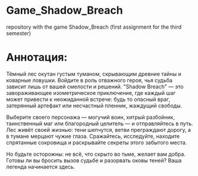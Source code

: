 # Game_Shadow_Breach
repository with the game Shadow_Breach (first assignment for the third semester)

# Аннотация:
Тёмный лес окутан густым туманом, скрывающим древние тайны и коварные ловушки. Войдите в роль отважного героя, чья судьба зависит лишь от вашей смелости и решений. "Shadow Breach" — это завораживающее изометрическое приключение, где каждый шаг может привести к неожиданной встрече: будь то опасный враг, затерянный артефакт или несчастный пленник, жаждущий свободы.

Выберите своего персонажа — могучий воин, хитрый разбойник, таинственный маг или благородный целитель — и отправляйтесь в путь. Лес живёт своей жизнью: тени шепчутся, ветви преграждают дорогу, а в тумане мерцают чужие глаза. Сражайтесь, исследуйте, находите спрятанные сокровища и раскрывайте секреты этого забытого места.

Но будьте осторожны: не всё, что скрыто во тьме, желает вам добра. Готовы ли вы бросить вызов судьбе и разорвать оковы теней? Ваша легенда начинается здесь.
